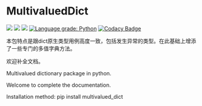 # MultivaluedDict
<img src="https://scrutinizer-ci.com/g/fsssosei/MultivaluedDict/badges/quality-score.png?b=master" /> <img src="https://scrutinizer-ci.com/g/fsssosei/MultivaluedDict/badges/build.png?b=master" /> <img src="https://scrutinizer-ci.com/g/fsssosei/MultivaluedDict/badges/code-intelligence.svg?b=master" /> [![Language grade: Python](https://img.shields.io/lgtm/grade/python/g/fsssosei/MultivaluedDict.svg?logo=lgtm&logoWidth=18)](https://lgtm.com/projects/g/fsssosei/MultivaluedDict/context:python) [![Codacy Badge](https://api.codacy.com/project/badge/Grade/a486aacc36da4dea8016136bd0f52d5f)](https://www.codacy.com/app/fsssosei/MultivaluedDict?utm_source=github.com&amp;utm_medium=referral&amp;utm_content=fsssosei/MultivaluedDict&amp;utm_campaign=Badge_Grade)

本包特点是跟dict原生类型用例高度一致，包括发生异常的类型。在此基础上增添了一些专门的多值字典方法。

欢迎补全文档。

Multivalued dictionary package in python. 

Welcome to complete the documentation. 

Installation method:
pip install multivalued_dict
